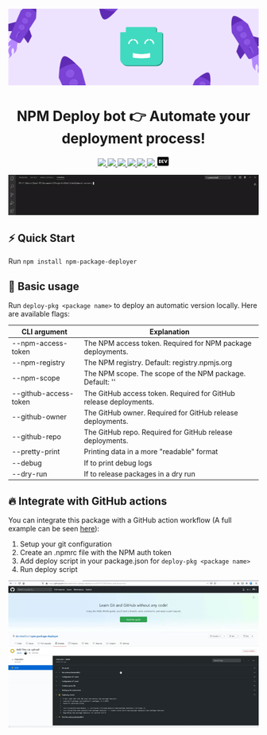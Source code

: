 <p style='width:100%'><p align='center'><a href='https://github.com/danitseitlin/npm-package-deployer'><img src='.github/resources/cover-photo.png' /></a></p>
<h1 align='center'>NPM Deploy bot <g-emoji class='g-emoji' alias='point_right' fallback-src='https://github.githubassets.com/images/icons/emoji/unicode/1f449.png'>👉</g-emoji> Automate your deployment process!</h1>
<p align='center'>
  <a href='https://www.npmjs.com/package/npm-package-deployer'>
    <img src='https://img.shields.io/npm/v/npm-package-deployer/latest?style=plastic' target='_blank' />
  </a>
  <a href='https://npmjs.org/package/npm-package-deployer' style='width:25px;height:20px;'>
    <img src='https://img.shields.io/npm/dm/npm-package-deployer.svg?color=blue&style=plastic' target='_blank' />
  </a>
  <a href='https://github.com/danitseitlin/npm-package-deployer/issues' style='width:25px;height:20px;'>
    <img src='https://img.shields.io/github/issues/danitseitlin/npm-package-deployer?style=plastic' target='_blank' />
  </a>
  <a href='https://npmjs.org/package/npm-package-deployer' style='width:25px;height:20px;'>
    <img src='https://img.shields.io/bundlephobia/min/npm-package-deployer/latest?style=plastic' target='_blank' />
  </a>
  <a href='https://github.com/danitseitlin/npm-package-deployer/commits/master'>
    <img src='https://img.shields.io/github/last-commit/danitseitlin/npm-package-deployer?style=plastic' />
  </a>
  <a href='https://github.com/danitseitlin/npm-package-deployer/blob/master/LICENSE'>
    <img src='https://img.shields.io/badge/license-BSD%203%20Clause-blue.svg?style=plastic' target='_blank' />
  </a>
  <a href='https://dev.to/danitseitlin/simple-deploybot-npm-package-494f'>
    <img src='.github/resources/dev-logo.png' target='_blank' />
  </a>
</p></p><p align='center'><img src='.github/resources/cli.gif'/></p>

## :zap: Quick Start
Run `npm install npm-package-deployer`
## :clap: Basic usage
Run `deploy-pkg <package name>` to deploy an automatic version locally. Here are available flags:

| CLI argument          | Explanation                                                       |
|---------------------- |------------------------------------------------------------------ |
| --npm-access-token    | The NPM access token. Required for NPM package deployments.       |
| --npm-registry        | The NPM registry. Default: registry.npmjs.org                     |
| --npm-scope           | The NPM scope. The scope of the NPM package. Default: ''          |
| --github-access-token | The GitHub access token. Required for GitHub release deployments. |
| --github-owner        | The GitHub owner. Required for GitHub release deployments.        |
| --github-repo         | The GitHub repo. Required for GitHub release deployments.         |
| --pretty-print        | Printing data in a more "readable" format                         |
| --debug               | If to print debug logs                                            |
| --dry-run             | If to release packages in a dry run                               |

## :fire: Integrate with GitHub actions
You can integrate this package with a GitHub action workflow (A full example can be seen [here](https://github.com/danitseitlin/dmock-server/blob/master/.github/workflows/auto-deployer.yml)):
1. Setup your git configuration
2. Create an .npmrc file with the NPM auth token
3. Add deploy script in your package.json for `deploy-pkg <package name>`
4. Run deploy script

<p align='center'><img src='.github/resources/deploybot.gif'/></p>
